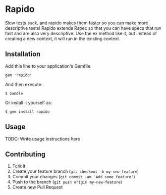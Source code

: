 # Rapido

Slow tests suck, and rapido makes them faster so you can make more descriptive tests!  Rapido extends Rspec so that you can have specs that run fast and are also very descriptive.  Use the ex method like it, but instead of creating a new context, it will run in the existing context.

## Installation

Add this line to your application's Gemfile:

    gem 'rapido'

And then execute:

    $ bundle

Or install it yourself as:

    $ gem install rapido

## Usage

TODO: Write usage instructions here

## Contributing

1. Fork it
2. Create your feature branch (`git checkout -b my-new-feature`)
3. Commit your changes (`git commit -am 'Add some feature'`)
4. Push to the branch (`git push origin my-new-feature`)
5. Create new Pull Request
